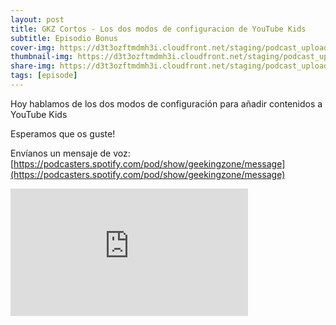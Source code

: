 ```yaml
---
layout: post
title: GKZ Cortos - Los dos modos de configuracion de YouTube Kids
subtitle: Episodio Bonus
cover-img: https://d3t3ozftmdmh3i.cloudfront.net/staging/podcast_uploaded_episode/14743809/14743809-1706130626908-eda6f727e6df7.jpg
thumbnail-img: https://d3t3ozftmdmh3i.cloudfront.net/staging/podcast_uploaded_episode/14743809/14743809-1706130626908-eda6f727e6df7.jpg
share-img: https://d3t3ozftmdmh3i.cloudfront.net/staging/podcast_uploaded_episode/14743809/14743809-1706130626908-eda6f727e6df7.jpg
tags: [episode]
---
```


Hoy hablamos de los dos modos de configuración para añadir contenidos a YouTube Kids

Esperamos que os guste!

Envíanos un mensaje de voz: [https://podcasters.spotify.com/pod/show/geekingzone/message](https://podcasters.spotify.com/pod/show/geekingzone/message)
<iframe src='https://podcasters.spotify.com/pod/show/geekingzone/embed/episodes/GKZ-Cortos---Los-dos-modos-de-configuracin-de-YouTube-Kids-e2eposs' height='204px' width='380px' frameborder='0' scrolling='no'></iframe>